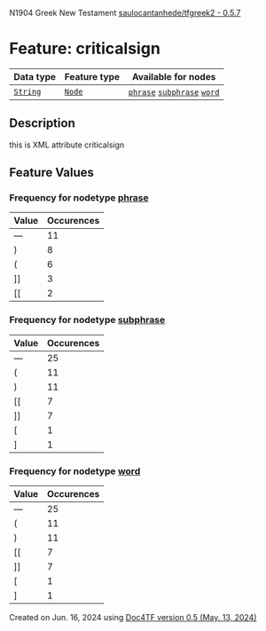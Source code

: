 N1904 Greek New Testament <a href="https://github.com/saulocantanhede/tfgreek2">saulocantanhede/tfgreek2 - 0.5.7</a>
# Feature: criticalsign
Data type|Feature type|Available for nodes
---|---|---
[`String`](featuresbydatatype.md#string)|[`Node`](featuresbytype.md#node)| [`phrase`](featuresbynodetype.md#phrase)  [`subphrase`](featuresbynodetype.md#subphrase)  [`word`](featuresbynodetype.md#word) 
## Description
this is XML attribute criticalsign
## Feature Values
### Frequency for nodetype [phrase](featuresbynodetype.md#phrase)
Value|Occurences
---|---
—|11
)|8
(|6
]]|3
[[|2
### Frequency for nodetype [subphrase](featuresbynodetype.md#subphrase)
Value|Occurences
---|---
—|25
(|11
)|11
[[|7
]]|7
[|1
]|1
### Frequency for nodetype [word](featuresbynodetype.md#word)
Value|Occurences
---|---
—|25
(|11
)|11
[[|7
]]|7
[|1
]|1
 

Created on Jun. 16, 2024 using [Doc4TF version 0.5 (May. 13, 2024)](https://github.com/tonyjurg/Doc4TF/blob/main/CreateFeatureDoc.ipynb) 